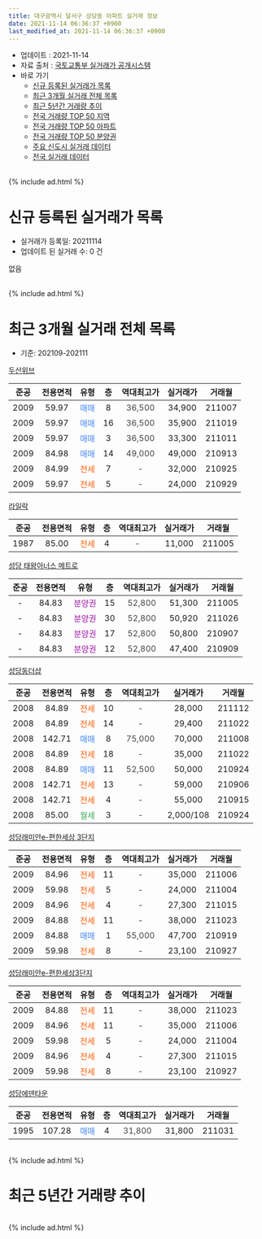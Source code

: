 ```yaml
---
title: 대구광역시 달서구 성당동 아파트 실거래 정보
date: 2021-11-14 06:36:37 +0900
last_modified_at: 2021-11-14 06:36:37 +0900
---
```


* 업데이트 : 2021-11-14
* 자료 출처 : [국토교통부 실거래가 공개시스템](http://rt.molit.go.kr)
* 바로 가기
    * [신규 등록된 실거래가 목록](#신규-등록된-실거래가-목록)
    * [최근 3개월 실거래 전체 목록](#최근-3개월-실거래-전체-목록)
    * [최근 5년간 거래량 추이](#최근-5년간-거래량-추이)
    * [전국 거래량 TOP 50 지역](https://inasie.github.io/apt-trade-info/최근-3개월-전국에서-가장-거래가-많이-발생한-지역)
    * [전국 거래량 TOP 50 아파트](https://inasie.github.io/apt-trade-info/최근-3개월-전국에서-가장-거래가-많이-발생한-아파트)
    * [전국 거래량 TOP 50 분양권](https://inasie.github.io/apt-trade-info/최근-3개월-전국에서-가장-거래가-많이-발생한-분양권)
    * [주요 신도시 실거래 데이터](https://inasie.github.io/apt-trade-info/주요-신도시)
    * [전국 실거래 데이터](https://inasie.github.io/apt-trade-info/전국)
<br>
{% include ad.html %}
<br>

# 신규 등록된 실거래가 목록
* 실거래가 등록일: 20211114
* 업데이트 된 실거래 수: 0 건

없음

<br>
{% include ad.html %}
<br>

# 최근 3개월 실거래 전체 목록
* 기준: 202109-202111


[두산위브](https://search.naver.com/search.naver?query=%EB%8C%80%EA%B5%AC%EA%B4%91%EC%97%AD%EC%8B%9C+%EB%8B%AC%EC%84%9C%EA%B5%AC+%EC%84%B1%EB%8B%B9%EB%8F%99+%EB%91%90%EC%82%B0%EC%9C%84%EB%B8%8C)

|준공|전용면적|유형|층|역대최고가|실거래가|거래월|
|:---:|:---:|:---:|:---:|:---:|:---:|:---:|
|2009|59.97|<span style="color:#4285f3">매매</span>|8|<span style="color:#444444">36,500</span>|34,900|211007|
|2009|59.97|<span style="color:#4285f3">매매</span>|16|<span style="color:#444444">36,500</span>|35,900|211019|
|2009|59.97|<span style="color:#4285f3">매매</span>|3|<span style="color:#444444">36,500</span>|33,300|211011|
|2009|84.98|<span style="color:#4285f3">매매</span>|14|<span style="color:#444444">49,000</span>|49,000|210913|
|2009|84.99|<span style="color:#ff5a00">전세</span>|7|<span style="color:#444444">-</span>|32,000|210925|
|2009|59.97|<span style="color:#ff5a00">전세</span>|5|<span style="color:#444444">-</span>|24,000|210929|

[라일락](https://search.naver.com/search.naver?query=%EB%8C%80%EA%B5%AC%EA%B4%91%EC%97%AD%EC%8B%9C+%EB%8B%AC%EC%84%9C%EA%B5%AC+%EC%84%B1%EB%8B%B9%EB%8F%99+%EB%9D%BC%EC%9D%BC%EB%9D%BD)

|준공|전용면적|유형|층|역대최고가|실거래가|거래월|
|:---:|:---:|:---:|:---:|:---:|:---:|:---:|
|1987|85.00|<span style="color:#ff5a00">전세</span>|4|<span style="color:#444444">-</span>|11,000|211005|

[성당 태왕아너스 메트로](https://search.naver.com/search.naver?query=%EB%8C%80%EA%B5%AC%EA%B4%91%EC%97%AD%EC%8B%9C+%EB%8B%AC%EC%84%9C%EA%B5%AC+%EC%84%B1%EB%8B%B9%EB%8F%99+%EC%84%B1%EB%8B%B9+%ED%83%9C%EC%99%95%EC%95%84%EB%84%88%EC%8A%A4+%EB%A9%94%ED%8A%B8%EB%A1%9C)

|준공|전용면적|유형|층|역대최고가|실거래가|거래월|
|:---:|:---:|:---:|:---:|:---:|:---:|:---:|
|-|84.83|<span style="color:#9C11A5">분양권</span>|15|<span style="color:#444444">52,800</span>|51,300|211005|
|-|84.83|<span style="color:#9C11A5">분양권</span>|30|<span style="color:#444444">52,800</span>|50,920|211026|
|-|84.83|<span style="color:#9C11A5">분양권</span>|17|<span style="color:#444444">52,800</span>|50,800|210907|
|-|84.83|<span style="color:#9C11A5">분양권</span>|12|<span style="color:#444444">52,800</span>|47,400|210909|

[성당동더샵](https://search.naver.com/search.naver?query=%EB%8C%80%EA%B5%AC%EA%B4%91%EC%97%AD%EC%8B%9C+%EB%8B%AC%EC%84%9C%EA%B5%AC+%EC%84%B1%EB%8B%B9%EB%8F%99+%EC%84%B1%EB%8B%B9%EB%8F%99%EB%8D%94%EC%83%B5)

|준공|전용면적|유형|층|역대최고가|실거래가|거래월|
|:---:|:---:|:---:|:---:|:---:|:---:|:---:|
|2008|84.89|<span style="color:#ff5a00">전세</span>|10|<span style="color:#444444">-</span>|28,000|211112|
|2008|84.89|<span style="color:#ff5a00">전세</span>|14|<span style="color:#444444">-</span>|29,400|211022|
|2008|142.71|<span style="color:#4285f3">매매</span>|8|<span style="color:#444444">75,000</span>|70,000|211008|
|2008|84.89|<span style="color:#ff5a00">전세</span>|18|<span style="color:#444444">-</span>|35,000|211022|
|2008|84.89|<span style="color:#4285f3">매매</span>|11|<span style="color:#444444">52,500</span>|50,000|210924|
|2008|142.71|<span style="color:#ff5a00">전세</span>|13|<span style="color:#444444">-</span>|59,000|210906|
|2008|142.71|<span style="color:#ff5a00">전세</span>|4|<span style="color:#444444">-</span>|55,000|210915|
|2008|85.00|<span style="color:#34a853">월세</span>|3|<span style="color:#444444">-</span>|2,000/108|210924|

[성당래미안e-편한세상 3단지](https://search.naver.com/search.naver?query=%EB%8C%80%EA%B5%AC%EA%B4%91%EC%97%AD%EC%8B%9C+%EB%8B%AC%EC%84%9C%EA%B5%AC+%EC%84%B1%EB%8B%B9%EB%8F%99+%EC%84%B1%EB%8B%B9%EB%9E%98%EB%AF%B8%EC%95%88e-%ED%8E%B8%ED%95%9C%EC%84%B8%EC%83%81+3%EB%8B%A8%EC%A7%80)

|준공|전용면적|유형|층|역대최고가|실거래가|거래월|
|:---:|:---:|:---:|:---:|:---:|:---:|:---:|
|2009|84.96|<span style="color:#ff5a00">전세</span>|11|<span style="color:#444444">-</span>|35,000|211006|
|2009|59.98|<span style="color:#ff5a00">전세</span>|5|<span style="color:#444444">-</span>|24,000|211004|
|2009|84.96|<span style="color:#ff5a00">전세</span>|4|<span style="color:#444444">-</span>|27,300|211015|
|2009|84.88|<span style="color:#ff5a00">전세</span>|11|<span style="color:#444444">-</span>|38,000|211023|
|2009|84.88|<span style="color:#4285f3">매매</span>|1|<span style="color:#444444">55,000</span>|47,700|210919|
|2009|59.98|<span style="color:#ff5a00">전세</span>|8|<span style="color:#444444">-</span>|23,100|210927|

[성당래미안e-편한세상3단지](https://search.naver.com/search.naver?query=%EB%8C%80%EA%B5%AC%EA%B4%91%EC%97%AD%EC%8B%9C+%EB%8B%AC%EC%84%9C%EA%B5%AC+%EC%84%B1%EB%8B%B9%EB%8F%99+%EC%84%B1%EB%8B%B9%EB%9E%98%EB%AF%B8%EC%95%88e-%ED%8E%B8%ED%95%9C%EC%84%B8%EC%83%813%EB%8B%A8%EC%A7%80)

|준공|전용면적|유형|층|역대최고가|실거래가|거래월|
|:---:|:---:|:---:|:---:|:---:|:---:|:---:|
|2009|84.88|<span style="color:#ff5a00">전세</span>|11|<span style="color:#444444">-</span>|38,000|211023|
|2009|84.96|<span style="color:#ff5a00">전세</span>|11|<span style="color:#444444">-</span>|35,000|211006|
|2009|59.98|<span style="color:#ff5a00">전세</span>|5|<span style="color:#444444">-</span>|24,000|211004|
|2009|84.96|<span style="color:#ff5a00">전세</span>|4|<span style="color:#444444">-</span>|27,300|211015|
|2009|59.98|<span style="color:#ff5a00">전세</span>|8|<span style="color:#444444">-</span>|23,100|210927|

[성당에덴타운](https://search.naver.com/search.naver?query=%EB%8C%80%EA%B5%AC%EA%B4%91%EC%97%AD%EC%8B%9C+%EB%8B%AC%EC%84%9C%EA%B5%AC+%EC%84%B1%EB%8B%B9%EB%8F%99+%EC%84%B1%EB%8B%B9%EC%97%90%EB%8D%B4%ED%83%80%EC%9A%B4)

|준공|전용면적|유형|층|역대최고가|실거래가|거래월|
|:---:|:---:|:---:|:---:|:---:|:---:|:---:|
|1995|107.28|<span style="color:#4285f3">매매</span>|4|<span style="color:#444444">31,800</span>|31,800|211031|


<br>
{% include ad.html %}
<br>

# 최근 5년간 거래량 추이


<div style="width:100%;">
    <canvas id="deal_progress" height="200"></canvas>
</div>

<script>
new Chart(document.getElementById("deal_progress"), {
    type: 'line',
    data: {
        labels: ['201611','201612','201701','201702','201703','201704','201705','201706','201707','201708','201709','201710','201711','201712','201801','201802','201803','201804','201805','201806','201807','201808','201809','201810','201811','201812','201901','201902','201903','201904','201905','201906','201907','201908','201909','201910','201911','201912','202001','202002','202003','202004','202005','202006','202007','202008','202009','202010','202011','202012','202101','202102','202103','202104','202105','202106','202107','202108','202109','202110','202111'],
        datasets: [{
            label: '매매',
            pointRadius: 1,
            data: [16, 10, 10, 16, 18, 15, 18, 26, 33, 28, 23, 11, 20, 11, 13, 27, 30, 39, 33, 35, 22, 23, 21, 26, 15, 11, 20, 10, 8, 21, 16, 20, 5, 24, 16, 28, 30, 36, 29, 18, 3, 5, 13, 29, 21, 21, 22, 34, 45, 15, 4, 4, 5, 16, 13, 7, 6, 4, 5, 7, 0],
            borderColor: "rgba(255, 201, 14, 1)",
            backgroundColor: "rgba(255, 201, 14, 0.5)",
            fill: false,
            lineTension: 0
        },{
            label: '전월세',
            pointRadius: 1,
            data: [5, 9, 10, 12, 15, 7, 8, 8, 11, 15, 15, 10, 6, 6, 9, 8, 9, 8, 7, 9, 14, 14, 12, 13, 4, 10, 9, 8, 9, 6, 9, 11, 2, 5, 9, 8, 5, 8, 10, 7, 8, 5, 13, 11, 10, 7, 9, 16, 9, 12, 8, 13, 12, 12, 17, 12, 4, 6, 7, 11, 1],
            borderColor: "rgba(0, 141, 185, 1)",
            backgroundColor: "rgba(0, 141, 185, 0.5)",
            fill: false,
            lineTension: 0
        }
        ]
    },
    options: {
        responsive: true,
        title: {
            display: false
        },
        tooltips: {
            mode: 'index',
            intersect: false
        },
        hover: {
            mode: 'nearest',
            intersect: true
        },
        scales: {
            xAxes: [{
                display: true,
                scaleLabel: {
                    display: true,
                    labelString: '년/월'
                }
            }],
            yAxes: [{
                display: true,
                ticks: {
                    suggestedMin: 0,
                },
                scaleLabel: {
                    display: true,
                    labelString: '실거래 수'
                }
            }]
        }
    }
});

</script>


<br>
{% include ad.html %}
<br>

